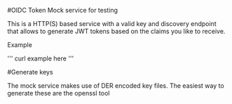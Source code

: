 #OIDC Token Mock service for testing

This is a HTTP(S) based service with a valid key and discovery endpoint that allows
to generate JWT tokens based on the claims you like to receive. 

Example

'''
curl example here
'''

#Generate keys

The mock service makes use of DER encoded key files. The easiest way to generate these are the openssl tool

